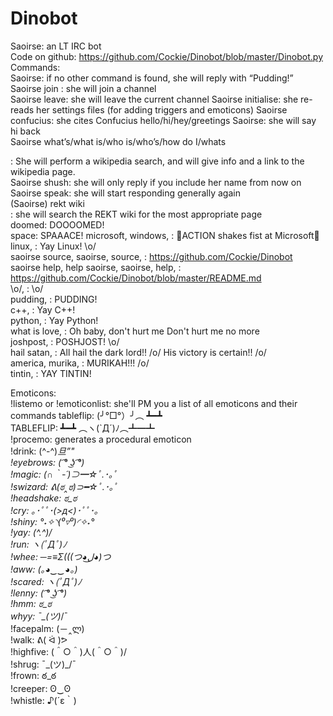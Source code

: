 # Dinobot
Saoirse: an LT IRC bot  
Code on github: https://github.com/Cockie/Dinobot/blob/master/Dinobot.py  
Commands:  
Saoirse: if no other command is found, she will reply with “Pudding!”  
Saoirse join <channel>: she will join a channel  
Saoirse leave: she will leave the current channel 
Saoirse initialise: she re-reads her settings files (for adding triggers and emoticons)
Saoirse confucius: she cites Confucius 
hello/hi/hey/greetings Saoirse: she will say hi back  
Saoirse what’s/what is/who is/who’s/how do I/whats <search term>: She will perform a wikipedia search, and will give info and a link to the wikipedia page.  
Saoirse shush: she will only reply if you include her name from now on  
Saoirse speak: she will start responding generally again  
(Saoirse) rekt wiki <search terms>: she will search the REKT wiki for the most appropriate page  
doomed: DOOOOMED!  
space: SPAAACE! 
microsoft, windows, : ACTION shakes fist at Microsoft  
linux, : Yay Linux! \o/  
saoirse source, saoirse, source, : https://github.com/Cockie/Dinobot  
saoirse help, help saoirse, saoirse, help, : https://github.com/Cockie/Dinobot/blob/master/README.md  
\o/, : \o/  
pudding, : PUDDING!  
c++, : Yay C++!  
python, : Yay Python!  
what is love, : Oh baby, don't hurt me
Don't hurt me no more  
joshpost, : POSHJOST! \o/  
hail satan, : All hail the dark lord!! /o/ His victory is certain!! /o/  
america, murika, : MURIKAH!!! /o/  
tintin, : YAY TINTIN!  
  
Emoticons:  
!listemo or !emoticonlist: she'll PM you a list of all emoticons and their commands
tableflip: (╯°□°）╯︵ ┻━┻   
TABLEFLIP: ┻━┻ ︵ヽ(`Д´)ﾉ︵┻━┻   
!procemo: generates a procedural emoticon  
!drink: (^-^)_旦”"  
!eyebrows: ( ͡° ͜ʖ ͡°)  
!magic: (∩｀-´)⊃━☆ﾟ.*･｡ﾟ  
!swizard: ᕕ(ಠ‸ಠ)⊃━☆ﾟ.*･｡ﾟ  
!headshake: ಠ_ಠ  
!cry: ｡･ﾟﾟ･(>д<)･ﾟﾟ･｡  
!shiny: °˖✧◝(⁰▿⁰)◜✧˖°  
!yay: \(^.^)/  
!run: ヽ(ﾟДﾟ)ﾉ  
!whee: ─=≡Σ(((つ◕ل͜◕)つ  
!aww: (｡◕‿‿◕｡)  
!scared: ヽ(ﾟДﾟ)ﾉ  
!lenny: ( ͡° ͜ʖ ͡°)  
!hmm: ಠ_ಠ  
whyy: ¯\_(ツ)_/¯  
!facepalm: (－‸ლ)  
!walk: ᕕ( ᐛ )ᕗ  
!highfive: \(＾○＾)人(＾○＾)/  
!shrug: ¯\_(ツ)_/¯  
!frown: ఠ_ఠ  
!creeper: ʘ‿ʘ  
!whistle: ♪(´ε｀)  
